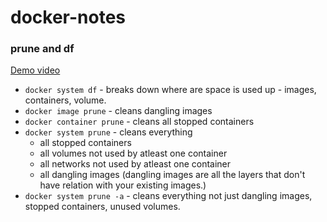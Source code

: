 # docker-notes

### prune and df

[Demo video](https://youtu.be/_4QzP7uwtvI)
- `docker system df` - breaks down where are space is used up - images, containers, volume.
- `docker image prune` - cleans dangling images
- `docker container prune` - cleans all stopped containers
- `docker system prune` - cleans everything 
    - all stopped containers
    - all volumes not used by atleast one container
    - all networks not used by atleast one container
    - all dangling images (dangling images are all the layers that don't have relation with your existing images.)
- `docker system prune -a` - cleans everything not just dangling images, stopped containers, unused volumes. 

